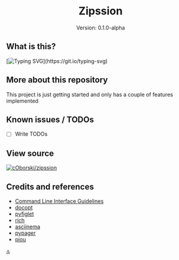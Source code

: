 <center>

# Zipssion
Version: 0.1.0-alpha

</center>

## What is this?
[![Typing SVG](https://readme-typing-svg.demolab.com?font=Fira+Code&pause=1000&color=70A909&background=00000098&multiline=true&width=435&height=150&lines=Zipssion+is+a+command+line+program;that+aids+in+the+design+and;reverse+engineering+of+custom;file+types.)](https://git.io/typing-svg)

## More about this repository

This project is just getting started and only has a couple of features implemented

## Known issues / TODOs

- [ ] Write TODOs

## View source

[![cOborski/zipssion](https://img.shields.io/static/v1?label=cOborski&message=zipssion&color=yellow&logo=github)](https://github.com/coborski/zipssion/)


## Credits and references

- [Command Line Interface Guidelines](https://clig.dev/)
- [docopt](https://github.com/docopt/docopt)
- [pyfiglet](https://github.com/pwaller/pyfiglet)
- [rich](https://rich.readthedocs.io/en/latest/index.html)
- [asciinema](https://asciinema.org/)
- [pypager](https://github.com/prompt-toolkit/pypager)
- [piou](https://github.com/andarius/piou)

[🔝](#zipssion)
